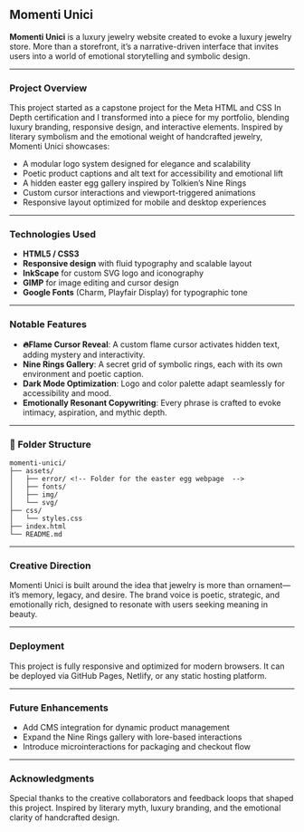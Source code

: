 ## Momenti Unici

**Momenti Unici** is a luxury jewelry website created to evoke a luxury jewelry store. More than a storefront, it’s a narrative-driven interface that invites users into a world of emotional storytelling and symbolic design.

---

### Project Overview

This project started as a capstone project for the Meta HTML and CSS In Depth certification and I transformed into a piece for my portfolio, blending luxury branding, responsive design, and interactive elements. Inspired by literary symbolism and the emotional weight of handcrafted jewelry, Momenti Unici showcases:

- A modular logo system designed for elegance and scalability
- Poetic product captions and alt text for accessibility and emotional lift
- A hidden easter egg gallery inspired by Tolkien’s Nine Rings
- Custom cursor interactions and viewport-triggered animations
- Responsive layout optimized for mobile and desktop experiences

---

### Technologies Used

- **HTML5 / CSS3**
- **Responsive design** with fluid typography and scalable layout
- **InkScape** for custom SVG logo and iconography
- **GIMP** for image editing and cursor design
- **Google Fonts** (Charm, Playfair Display) for typographic tone

---

###  Notable Features

- **🔥Flame Cursor Reveal**: A custom flame cursor activates hidden text, adding mystery and interactivity.
- **Nine Rings Gallery**: A secret grid of symbolic rings, each with its own environment and poetic caption.
- **Dark Mode Optimization**: Logo and color palette adapt seamlessly for accessibility and mood.
- **Emotionally Resonant Copywriting**: Every phrase is crafted to evoke intimacy, aspiration, and mythic depth.

---

### 📂 Folder Structure

```
momenti-unici/
├── assets/
│   ├── error/ <!-- Folder for the easter egg webpage  -->
│   ├── fonts/
│   ├── img/
│   └── svg/
├── css/
│   └── styles.css
├── index.html
└── README.md
```

---

### Creative Direction

Momenti Unici is built around the idea that jewelry is more than ornament—it’s memory, legacy, and desire. The brand voice is poetic, strategic, and emotionally rich, designed to resonate with users seeking meaning in beauty.

---

### Deployment

This project is fully responsive and optimized for modern browsers. It can be deployed via GitHub Pages, Netlify, or any static hosting platform.

---

### Future Enhancements

- Add CMS integration for dynamic product management
- Expand the Nine Rings gallery with lore-based interactions
- Introduce microinteractions for packaging and checkout flow

---

### Acknowledgments

Special thanks to the creative collaborators and feedback loops that shaped this project. Inspired by literary myth, luxury branding, and the emotional clarity of handcrafted design.
